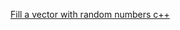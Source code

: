 

[Fill a vector with random numbers c++](https://stackoverflow.com/questions/21516575/fill-a-vector-with-random-numbers-c)
